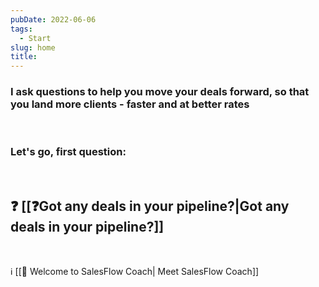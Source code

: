 ```yaml
---
pubDate: 2022-06-06
tags:
  - Start
slug: home
title:
---
```



### I ask questions to help you move your deals forward, so that you land more clients - faster and at better rates

<br />

### Let's go, first question:

<br />

## ❓ [[❓Got any deals in your pipeline?|Got any deals in your pipeline?]]

<br />

ℹ️ [[👋 Welcome to SalesFlow Coach| Meet SalesFlow Coach]]
